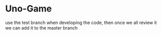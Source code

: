 # Uno-Game
use the test branch when developing the code, then once we all review it we can add it to the master branch
